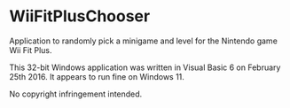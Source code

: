 # WiiFitPlusChooser
Application to randomly pick a minigame and level for the Nintendo game Wii Fit Plus.

This 32-bit Windows application was written in Visual Basic 6 on February 25th 2016. It appears to run fine on Windows 11.

No copyright infringement intended.
